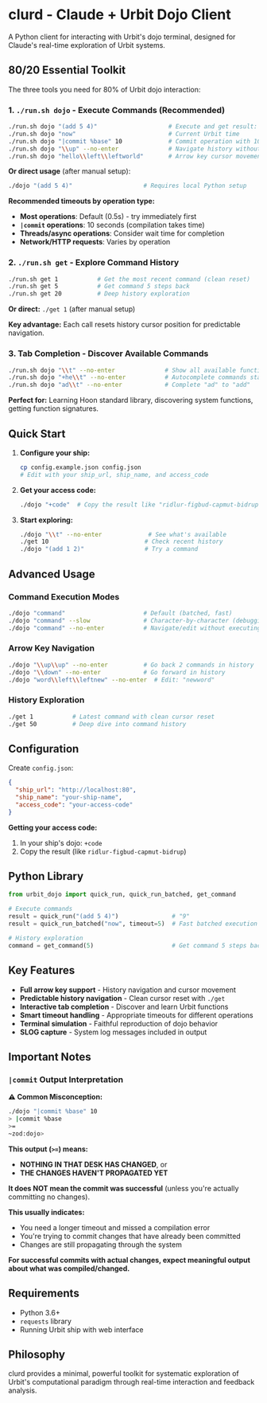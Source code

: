 # clurd - Claude + Urbit Dojo Client

A Python client for interacting with Urbit's dojo terminal, designed for Claude's real-time exploration of Urbit systems.

## 80/20 Essential Toolkit

The three tools you need for 80% of Urbit dojo interaction:

### 1. `./run.sh dojo` - Execute Commands (Recommended)
```bash
./run.sh dojo "(add 5 4)"                    # Execute and get result: 9
./run.sh dojo "now"                          # Current Urbit time  
./run.sh dojo "|commit %base" 10             # Commit operation with 10s timeout
./run.sh dojo "\\up" --no-enter              # Navigate history without executing
./run.sh dojo "hello\\left\\leftworld"       # Arrow key cursor movement
```

**Or direct usage** (after manual setup):
```bash
./dojo "(add 5 4)"                    # Requires local Python setup
```

**Recommended timeouts by operation type:**
- **Most operations**: Default (0.5s) - try immediately first
- **`|commit` operations**: 10 seconds (compilation takes time)
- **Threads/async operations**: Consider wait time for completion
- **Network/HTTP requests**: Varies by operation

### 2. `./run.sh get` - Explore Command History  
```bash
./run.sh get 1           # Get the most recent command (clean reset)
./run.sh get 5           # Get command 5 steps back
./run.sh get 20          # Deep history exploration
```

**Or direct:** `./get 1` (after manual setup)

**Key advantage:** Each call resets history cursor position for predictable navigation.

### 3. Tab Completion - Discover Available Commands
```bash
./run.sh dojo "\\t" --no-enter              # Show all available functions
./run.sh dojo "+he\\t" --no-enter           # Autocomplete commands starting with "+he"
./run.sh dojo "ad\\t" --no-enter            # Complete "ad" to "add"
```

**Perfect for:** Learning Hoon standard library, discovering system functions, getting function signatures.

## Quick Start

1. **Configure your ship:**
   ```bash
   cp config.example.json config.json
   # Edit with your ship_url, ship_name, and access_code
   ```

2. **Get your access code:**
   ```bash
   ./dojo "+code"  # Copy the result like "ridlur-figbud-capmut-bidrup"
   ```

3. **Start exploring:**
   ```bash
   ./dojo "\\t" --no-enter             # See what's available
   ./get 10                           # Check recent history
   ./dojo "(add 1 2)"                 # Try a command
   ```

## Advanced Usage

### Command Execution Modes
```bash
./dojo "command"                      # Default (batched, fast)
./dojo "command" --slow               # Character-by-character (debugging)
./dojo "command" --no-enter           # Navigate/edit without executing
```

### Arrow Key Navigation
```bash
./dojo "\\up\\up" --no-enter          # Go back 2 commands in history
./dojo "\\down" --no-enter            # Go forward in history  
./dojo "word\\left\\leftnew" --no-enter  # Edit: "newword"
```

### History Exploration
```bash
./get 1           # Latest command with clean cursor reset
./get 50          # Deep dive into command history
```

## Configuration

Create `config.json`:
```json
{
  "ship_url": "http://localhost:80",
  "ship_name": "your-ship-name", 
  "access_code": "your-access-code"
}
```

**Getting your access code:**
1. In your ship's dojo: `+code`
2. Copy the result (like `ridlur-figbud-capmut-bidrup`)

## Python Library

```python
from urbit_dojo import quick_run, quick_run_batched, get_command

# Execute commands
result = quick_run("(add 5 4)")               # "9"
result = quick_run_batched("now", timeout=5)  # Fast batched execution

# History exploration  
command = get_command(5)                      # Get command 5 steps back
```

## Key Features

- **Full arrow key support** - History navigation and cursor movement
- **Predictable history navigation** - Clean cursor reset with `./get`
- **Interactive tab completion** - Discover and learn Urbit functions
- **Smart timeout handling** - Appropriate timeouts for different operations
- **Terminal simulation** - Faithful reproduction of dojo behavior
- **SLOG capture** - System log messages included in output

## Important Notes

### `|commit` Output Interpretation

**⚠️ Common Misconception:**
```bash
./dojo "|commit %base" 10
> |commit %base
>=
~zod:dojo>
```

**This output (`>=`) means:**
- **NOTHING IN THAT DESK HAS CHANGED**, or
- **THE CHANGES HAVEN'T PROPAGATED YET**

**It does NOT mean the commit was successful** (unless you're actually committing no changes).

**This usually indicates:**
- You need a longer timeout and missed a compilation error
- You're trying to commit changes that have already been committed
- Changes are still propagating through the system

**For successful commits with actual changes, expect meaningful output about what was compiled/changed.**

## Requirements

- Python 3.6+
- `requests` library  
- Running Urbit ship with web interface

## Philosophy

clurd provides a minimal, powerful toolkit for systematic exploration of Urbit's computational paradigm through real-time interaction and feedback analysis.